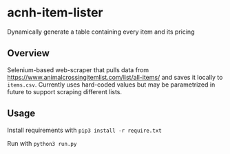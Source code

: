 # acnh-item-lister
Dynamically generate a table containing every item and its pricing
## Overview
Selenium-based web-scraper that pulls data from https://www.animalcrossingitemlist.com/list/all-items/ and saves it locally to `items.csv`.
Currently uses hard-coded values but may be parametrized in future to support scraping different lists.
## Usage
Install requirements with
`pip3 install -r require.txt`

Run with
`python3 run.py`
